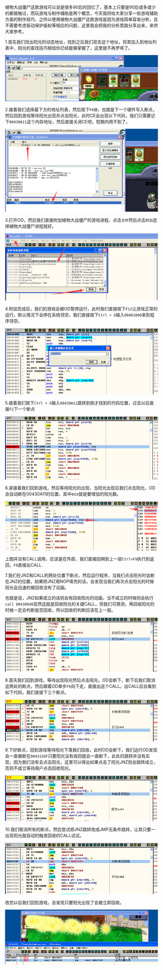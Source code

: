 植物大战僵尸这款游戏可以说是很多90后的回忆了，基本上只要是90后或多或少的都接触过，而玩游戏与制作辅助是两个概念，今天我将给大家分享一些游戏辅助方面的制作技巧，之所以使用植物大战僵尸这款游戏是因为游戏简单容易分析，且不需要考虑驱动保护版权等相应的问题，这里我会把我的分析思路分享出来，来供大家参考。

1.首先我们找出阳光的动态地址，找到之后我们双击这个地址，将其加入到地址列表中，阳光的查找技巧相信你已经能够掌握了，这里就不再罗嗦了。

![](/image/1379525-20190718105016029-754750877.png)

2.接着我们选择最下方的地址列表，然后按下`F6键`，也就是下一个硬件写入断点，然后回到游戏等待阳光出现并点击阳光，此时CE会出现以下代码，我们只需要记下`00430A11`这个内存地址，然后直接关闭CE吧，短期内用不到了。

![](/image/1379525-20190718105234187-230098721.png)

3.打开OD，然后我们直接附加植物大战僵尸的游戏进程，点击`文件`然后点击`附加`选择植物大战僵尸进程就好。

![](/image/1379525-20190718110121994-224028383.png)

4.附加完成后，我们的游戏会被OD暂停运行，此时我们直接按下`F12`让游戏正常的运行，默认情况下会停在系统领空，我们直接按下`Ctrl + G`输入`00401000`来到程序领空。

![](/image/1379525-20190718110558599-2081305956.png)

5.接着我们按下`Ctrl + G`输入`00430A11`跳转到刚才找到的代码位置，过去以后直接`F2`下一个断点

![](/image/1379525-20190718110754502-1706128416.png)

6.紧接着我们回到游戏，然后等待阳光的出现，当阳光出现后我们点击阳光，OD会自动断在00430A11的位置，其中ecx就是要增加的阳光数。

![](/image/1379525-20190718111426062-1841073246.png)

上图并没有CALL调用，应该是在外部，我们直接回朔到上一层`Ctrl+F9`执行到返回，`F8`直接出CALL.

7.我们在JNZ和CALL的两处位置下断点，然后运行程序，当我们点击阳光时会断在JNZ的位置，如果把JNZ用NOP填充的话，会发现当我们再次点击阳光的时候阳光会迅速的被回收没有了动画。

也就是说，JNZ如果成立的话则会有回收阳光的动画，当不成立的时候则会执行`call 004309d0`显然这就是回收阳光的关键CALL，但我们可猜测，再回收阳光的时候一定会判断是否回收，所以回收的判断应该在上一层。

![](/image/1379525-20190718111754966-828351196.png)

8.首先我们回到游戏，等待出现阳光然后点击阳光，OD会断下，断下后我们取消这两处的断点，然后跟着OD单步`F8`向下走，直接出这个CALL，出CALL后会看到如下代码，我们直接下三个断点。

![](/image/1379525-20190718112814057-159772692.png)

9.下好断点，回到游戏等待阳光下落我们回收，此时OD会断下，我们运行OD发现会一直被断在`0043158F`只要阳光没有收回就会一直断下，此处的跳转并没有实现，因为我们没有去点击阳光，这里可以得出如果点击了阳光JNZ则会跳转成立，否则不成立等待用户点击回收阳光。

![](/image/1379525-20190718113135132-2026175107.png)

10.我们取消所有的断点，然后尝试把JNZ跳转改成JMP无条件跳转，让其只要一出现阳光就自动的触发回收的CALL试试。

![](/image/1379525-20190718113425831-2135275106.png)

改完以后我们回到游戏，会发现只要阳光出现了会被立即回收。

![](/image/1379525-20190718130615227-2143845712.png)
